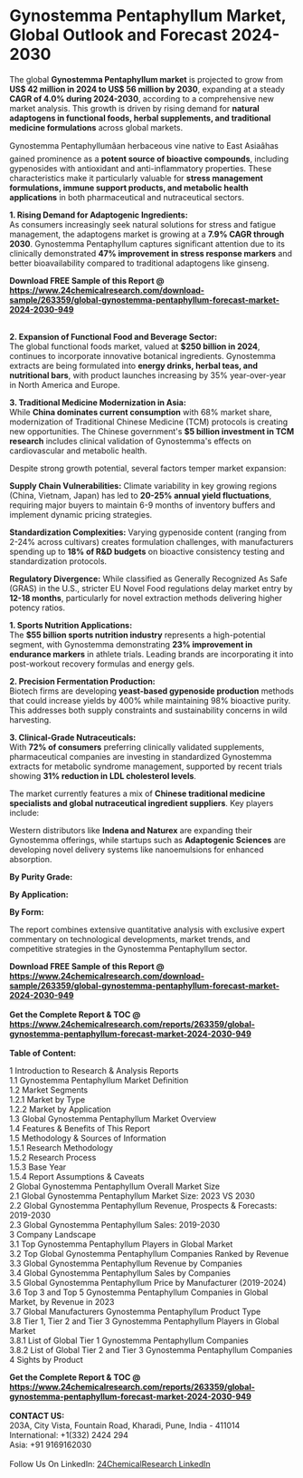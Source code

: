 <h1>Gynostemma Pentaphyllum Market, Global Outlook and Forecast 2024-2030</h1><p>The global <strong>Gynostemma Pentaphyllum market</strong> is projected to grow from <strong>US$ 42 million in 2024 to US$ 56 million by 2030</strong>, expanding at a steady <strong>CAGR of 4.0% during 2024-2030</strong>, according to a comprehensive new market analysis. This growth is driven by rising demand for <strong>natural adaptogens in functional foods, herbal supplements, and traditional medicine formulations</strong> across global markets.</p><p>Gynostemma Pentaphyllumâan herbaceous vine native to East Asiaâhas gained prominence as a <strong>potent source of bioactive compounds</strong>, including gypenosides with antioxidant and anti-inflammatory properties. These characteristics make it particularly valuable for <strong>stress management formulations, immune support products, and metabolic health applications</strong> in both pharmaceutical and nutraceutical sectors.</p><p><strong>1. Rising Demand for Adaptogenic Ingredients:</strong><br>
As consumers increasingly seek natural solutions for stress and fatigue management, the adaptogens market is growing at a <strong>7.9% CAGR through 2030</strong>. Gynostemma Pentaphyllum captures significant attention due to its clinically demonstrated <strong>47% improvement in stress response markers</strong> and better bioavailability compared to traditional adaptogens like ginseng.</p><div><b>Download FREE Sample of this Report @ 
            <a href="https://www.24chemicalresearch.com/download-sample/263359/global-gynostemma-pentaphyllum-forecast-market-2024-2030-949">
            https://www.24chemicalresearch.com/download-sample/263359/global-gynostemma-pentaphyllum-forecast-market-2024-2030-949</a></b></div><br><p><strong>2. Expansion of Functional Food and Beverage Sector:</strong><br>
The global functional foods market, valued at <strong>$250 billion in 2024</strong>, continues to incorporate innovative botanical ingredients. Gynostemma extracts are being formulated into <strong>energy drinks, herbal teas, and nutritional bars</strong>, with product launches increasing by 35% year-over-year in North America and Europe.</p><p><strong>3. Traditional Medicine Modernization in Asia:</strong><br>
While <strong>China dominates current consumption</strong> with 68% market share, modernization of Traditional Chinese Medicine (TCM) protocols is creating new opportunities. The Chinese government's <strong>$5 billion investment in TCM research</strong> includes clinical validation of Gynostemma's effects on cardiovascular and metabolic health.</p><p>Despite strong growth potential, several factors temper market expansion:</p><p><strong>Supply Chain Vulnerabilities:</strong> Climate variability in key growing regions (China, Vietnam, Japan) has led to <strong>20-25% annual yield fluctuations</strong>, requiring major buyers to maintain 6-9 months of inventory buffers and implement dynamic pricing strategies.</p><p><strong>Standardization Complexities:</strong> Varying gypenoside content (ranging from 2-24% across cultivars) creates formulation challenges, with manufacturers spending up to <strong>18% of R&amp;D budgets</strong> on bioactive consistency testing and standardization protocols.</p><p><strong>Regulatory Divergence:</strong> While classified as Generally Recognized As Safe (GRAS) in the U.S., stricter EU Novel Food regulations delay market entry by <strong>12-18 months</strong>, particularly for novel extraction methods delivering higher potency ratios.</p><p><strong>1. Sports Nutrition Applications:</strong><br>
The <strong>$55 billion sports nutrition industry</strong> represents a high-potential segment, with Gynostemma demonstrating <strong>23% improvement in endurance markers</strong> in athlete trials. Leading brands are incorporating it into post-workout recovery formulas and energy gels.</p><p><strong>2. Precision Fermentation Production:</strong><br>
Biotech firms are developing <strong>yeast-based gypenoside production</strong> methods that could increase yields by 400% while maintaining 98% bioactive purity. This addresses both supply constraints and sustainability concerns in wild harvesting.</p><p><strong>3. Clinical-Grade Nutraceuticals:</strong><br>
With <strong>72% of consumers</strong> preferring clinically validated supplements, pharmaceutical companies are investing in standardized Gynostemma extracts for metabolic syndrome management, supported by recent trials showing <strong>31% reduction in LDL cholesterol levels</strong>.</p><p>The market currently features a mix of <strong>Chinese traditional medicine specialists and global nutraceutical ingredient suppliers</strong>. Key players include:</p><p>Western distributors like <strong>Indena and Naturex</strong> are expanding their Gynostemma offerings, while startups such as <strong>Adaptogenic Sciences</strong> are developing novel delivery systems like nanoemulsions for enhanced absorption.</p><p><strong>By Purity Grade:</strong></p><p><strong>By Application:</strong></p><p><strong>By Form:</strong></p><p>The report combines extensive quantitative analysis with exclusive expert commentary on technological developments, market trends, and competitive strategies in the Gynostemma Pentaphyllum sector.</p><div><b>Download FREE Sample of this Report @ 
            <a href="https://www.24chemicalresearch.com/download-sample/263359/global-gynostemma-pentaphyllum-forecast-market-2024-2030-949">
            https://www.24chemicalresearch.com/download-sample/263359/global-gynostemma-pentaphyllum-forecast-market-2024-2030-949</a></b></div><br><div><b>Get the Complete Report & TOC @ 
            <a href="https://www.24chemicalresearch.com/reports/263359/global-gynostemma-pentaphyllum-forecast-market-2024-2030-949">
            https://www.24chemicalresearch.com/reports/263359/global-gynostemma-pentaphyllum-forecast-market-2024-2030-949</a></b></div><br>
            <b>Table of Content:</b><p>1 Introduction to Research & Analysis Reports<br />
    1.1 Gynostemma Pentaphyllum Market Definition<br />
    1.2 Market Segments<br />
        1.2.1 Market by Type<br />
        1.2.2 Market by Application<br />
    1.3 Global Gynostemma Pentaphyllum Market Overview<br />
    1.4 Features & Benefits of This Report<br />
    1.5 Methodology & Sources of Information<br />
        1.5.1 Research Methodology<br />
        1.5.2 Research Process<br />
        1.5.3 Base Year<br />
        1.5.4 Report Assumptions & Caveats<br />
2 Global Gynostemma Pentaphyllum Overall Market Size<br />
    2.1 Global Gynostemma Pentaphyllum Market Size: 2023 VS 2030<br />
    2.2 Global Gynostemma Pentaphyllum Revenue, Prospects & Forecasts: 2019-2030<br />
    2.3 Global Gynostemma Pentaphyllum Sales: 2019-2030<br />
3 Company Landscape<br />
    3.1 Top Gynostemma Pentaphyllum Players in Global Market<br />
    3.2 Top Global Gynostemma Pentaphyllum Companies Ranked by Revenue<br />
    3.3 Global Gynostemma Pentaphyllum Revenue by Companies<br />
    3.4 Global Gynostemma Pentaphyllum Sales by Companies<br />
    3.5 Global Gynostemma Pentaphyllum Price by Manufacturer (2019-2024)<br />
    3.6 Top 3 and Top 5 Gynostemma Pentaphyllum Companies in Global Market, by Revenue in 2023<br />
    3.7 Global Manufacturers Gynostemma Pentaphyllum Product Type<br />
    3.8 Tier 1, Tier 2 and Tier 3 Gynostemma Pentaphyllum Players in Global Market<br />
        3.8.1 List of Global Tier 1 Gynostemma Pentaphyllum Companies<br />
        3.8.2 List of Global Tier 2 and Tier 3 Gynostemma Pentaphyllum Companies<br />
4 Sights by Product</p><div><b>Get the Complete Report & TOC @ 
            <a href="https://www.24chemicalresearch.com/reports/263359/global-gynostemma-pentaphyllum-forecast-market-2024-2030-949">
            https://www.24chemicalresearch.com/reports/263359/global-gynostemma-pentaphyllum-forecast-market-2024-2030-949</a></b></div><br><b>CONTACT US:</b><br>
            203A, City Vista, Fountain Road, Kharadi, Pune, India - 411014<br>
            International: +1(332) 2424 294<br>
            Asia: +91 9169162030 <br><br>
            Follow Us On LinkedIn: <a href="https://www.linkedin.com/company/24chemicalresearch/">24ChemicalResearch LinkedIn</a>